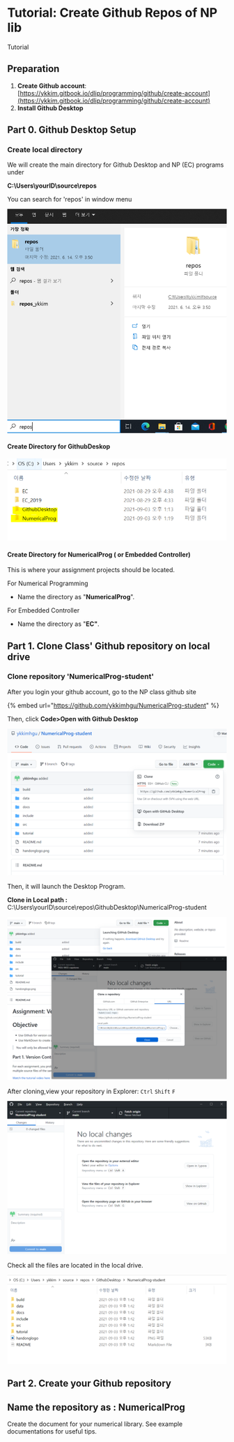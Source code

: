 # Tutorial: Create Github Repos of NP lib

Tutorial

## Preparation

1. **Create Github account**:  [https://ykkim.gitbook.io/dlip/programming/github/create-account](https://ykkim.gitbook.io/dlip/programming/github/create-account)
2. **Install Github Desktop** 



## Part 0. Github Desktop Setup 

### Create local directory

We will create the main directory for Github Desktop and NP \(EC\) programs under 

**C:\Users\yourID\source\repos**

 You can search for 'repos' in window menu 

![](../../.gitbook/assets/image%20%2877%29.png)



#### **Create Directory for GithubDeskop**  



![](../../.gitbook/assets/image%20%2884%29.png)



#### **Create Directory for NumericalProg \( or Embedded Controller\)**

This is where your assignment projects  should be located. 

For Numerical Programming

* Name the directory as "**NumericalProg**". 

For Embedded Controller

* Name the directory as "**EC"**. 





## Part 1. Clone Class' Github repository on local drive 

### Clone repository 'NumericalProg-student'

After you login  your github account,  go to the NP class github site

{% embed url="https://github.com/ykkimhgu/NumericalProg-student" %}

Then, click  **Code&gt;Open with Github Desktop**

![](../../.gitbook/assets/image%20%2879%29.png)



Then, it will launch the Desktop Program.

**Clone in Local path :**  C:\Users\yourID\source\repos\GithubDesktop\NumericalProg-student

![](../../.gitbook/assets/image%20%2883%29.png)



After cloning,view your repository in Explorer: `Ctrl` `Shift` `F`  

![](../../.gitbook/assets/image%20%2881%29.png)

Check all the files are located in the local drive.

![](../../.gitbook/assets/image%20%2880%29.png)





## Part 2. Create your Github repository 

## Name the repository as :  NumericalProg 

Create the document for your numerical library. See example documentations for useful tips.

